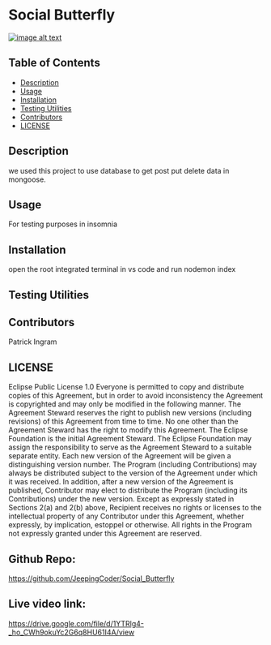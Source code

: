  # Social Butterfly
  [![image alt text](https://img.shields.io/badge/License-EPL_1.0-red.svg)](https://opensource.org/licenses/EPL-1.0)

## Table of Contents
- [Description](#description)
- [Usage](#usage)
- [Installation](#installation)
- [Testing Utilities](#testing-utilities)
- [Contributors](#contributors)
- [LICENSE](#license)




## Description <a id="description"></a>
we used this project to use database to get post put delete data in mongoose.

## Usage <a id="usage"></a>
For testing purposes in insomnia 

## Installation <a id="installation"></a>
open the root integrated terminal in vs code and run nodemon index

## Testing Utilities <a id="testing-utilities"></a>


## Contributors <a id="contributors"></a>
Patrick Ingram

## LICENSE <a id="license"></a>
Eclipse Public License 1.0
Everyone is permitted to copy and distribute copies of this Agreement, but in order to avoid inconsistency the Agreement is copyrighted and may only be modified in the following manner. The Agreement Steward reserves the right to publish new versions (including revisions) of this Agreement from time to time. No one other than the Agreement Steward has the right to modify this Agreement. The Eclipse Foundation is the initial Agreement Steward. The Eclipse Foundation may assign the responsibility to serve as the Agreement Steward to a suitable separate entity. Each new version of the Agreement will be given a distinguishing version number. The Program (including Contributions) may always be distributed subject to the version of the Agreement under which it was received. In addition, after a new version of the Agreement is published, Contributor may elect to distribute the Program (including its Contributions) under the new version. Except as expressly stated in Sections 2(a) and 2(b) above, Recipient receives no rights or licenses to the intellectual property of any Contributor under this Agreement, whether expressly, by implication, estoppel or otherwise. All rights in the Program not expressly granted under this Agreement are reserved.
  

  ## Github Repo:
  https://github.com/JeepingCoder/Social_Butterfly

  ## Live video link:
  https://drive.google.com/file/d/1YTRlg4-_ho_CWh9okuYc2G6q8HU61I4A/view
  